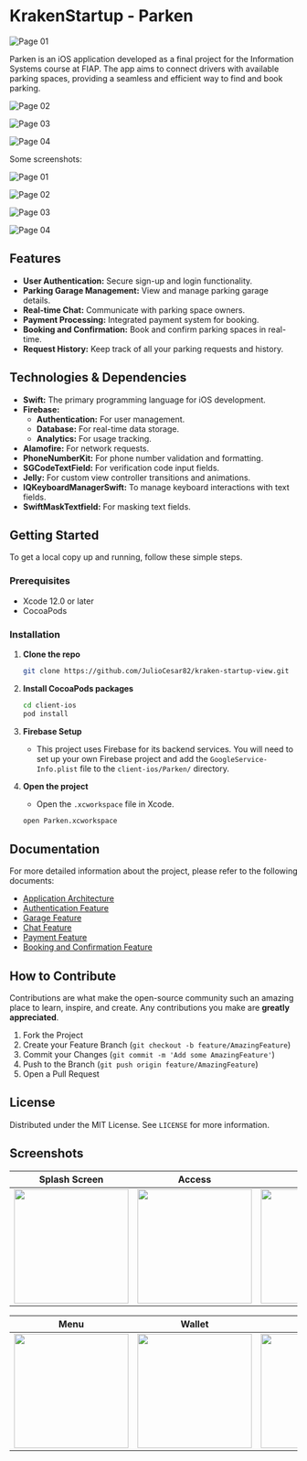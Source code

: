 # KrakenStartup - Parken

![Page 01](./docs//01.png)

Parken is an iOS application developed as a final project for the Information Systems course at FIAP. The app aims to connect drivers with available parking spaces, providing a seamless and efficient way to find and book parking.

![Page 02](./docs//02.png)

![Page 03](./docs//03.png)

![Page 04](./docs//04.png)

Some screenshots:

![Page 01](./screenshots/0%20splash.png)

![Page 02](./screenshots/1%20access.png)

![Page 03](./screenshots/3.2%20home.png)

![Page 04](./screenshots/7%20plan.png)

## Features

*   **User Authentication:** Secure sign-up and login functionality.
*   **Parking Garage Management:** View and manage parking garage details.
*   **Real-time Chat:** Communicate with parking space owners.
*   **Payment Processing:** Integrated payment system for booking.
*   **Booking and Confirmation:** Book and confirm parking spaces in real-time.
*   **Request History:** Keep track of all your parking requests and history.

## Technologies & Dependencies

*   **Swift:** The primary programming language for iOS development.
*   **Firebase:**
    *   **Authentication:** For user management.
    *   **Database:** For real-time data storage.
    *   **Analytics:** For usage tracking.
*   **Alamofire:** For network requests.
*   **PhoneNumberKit:** For phone number validation and formatting.
*   **SGCodeTextField:** For verification code input fields.
*   **Jelly:** For custom view controller transitions and animations.
*   **IQKeyboardManagerSwift:** To manage keyboard interactions with text fields.
*   **SwiftMaskTextfield:** For masking text fields.

## Getting Started

To get a local copy up and running, follow these simple steps.

### Prerequisites

*   Xcode 12.0 or later
*   CocoaPods

### Installation

1.  **Clone the repo**
    ```sh
    git clone https://github.com/JulioCesar82/kraken-startup-view.git
    ```
2.  **Install CocoaPods packages**
    ```sh
    cd client-ios
    pod install
    ```
3.  **Firebase Setup**
    *   This project uses Firebase for its backend services. You will need to set up your own Firebase project and add the `GoogleService-Info.plist` file to the `client-ios/Parken/` directory.

4.  **Open the project**
    *   Open the `.xcworkspace` file in Xcode.
    ```sh
    open Parken.xcworkspace
    ```

## Documentation

For more detailed information about the project, please refer to the following documents:

*   [Application Architecture](docs/architecture.md)
*   [Authentication Feature](docs/features/authentication.md)
*   [Garage Feature](docs/features/garage.md)
*   [Chat Feature](docs/features/chat.md)
*   [Payment Feature](docs/features/payment.md)
*   [Booking and Confirmation Feature](docs/features/booking.md)

## How to Contribute

Contributions are what make the open-source community such an amazing place to learn, inspire, and create. Any contributions you make are **greatly appreciated**.

1.  Fork the Project
2.  Create your Feature Branch (`git checkout -b feature/AmazingFeature`)
3.  Commit your Changes (`git commit -m 'Add some AmazingFeature'`)
4.  Push to the Branch (`git push origin feature/AmazingFeature`)
5.  Open a Pull Request

## License

Distributed under the MIT License. See `LICENSE` for more information.

## Screenshots

| Splash Screen | Access | Home |
| :---: | :---: | :---: |
| <img src="screenshots/0 splash.png" width="200"> | <img src="screenshots/1 access.png" width="200"> | <img src="screenshots/3 home.png" width="200"> |

| Menu | Wallet | Garage |
| :---: | :---: | :---: |
| <img src="screenshots/4 menu.png" width="200"> | <img src="screenshots/5 wallet.png" width="200"> | <img src="screenshots/6 garage.png" width="200"> |
